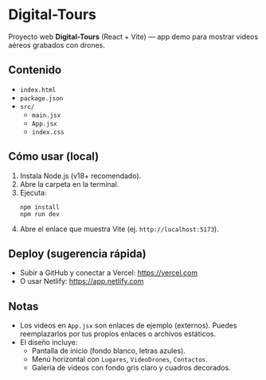 # Digital-Tours

Proyecto web **Digital-Tours** (React + Vite) — app demo para mostrar videos aéreos grabados con drones.

## Contenido
- `index.html`
- `package.json`
- `src/`
  - `main.jsx`
  - `App.jsx`
  - `index.css`

## Cómo usar (local)
1. Instala Node.js (v18+ recomendado).
2. Abre la carpeta en la terminal.
3. Ejecuta:
   ```
   npm install
   npm run dev
   ```
4. Abre el enlace que muestra Vite (ej. `http://localhost:5173`).

## Deploy (sugerencia rápida)
- Subir a GitHub y conectar a Vercel: https://vercel.com
- O usar Netlify: https://app.netlify.com

## Notas
- Los videos en `App.jsx` son enlaces de ejemplo (externos). Puedes reemplazarlos por tus propios enlaces o archivos estáticos.
- El diseño incluye:
  - Pantalla de inicio (fondo blanco, letras azules).
  - Menú horizontal con `Lugares`, `VideoDrones`, `Contactos`.
  - Galería de videos con fondo gris claro y cuadros decorados.

